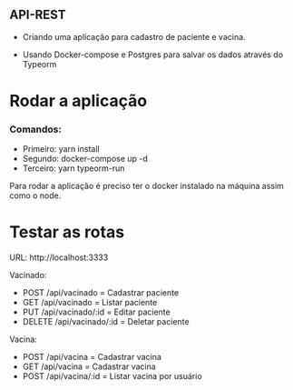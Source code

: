 ## API-REST

 * Criando uma aplicação para cadastro de paciente e vacina.

 * Usando Docker-compose e Postgres para salvar os dados através do Typeorm


# Rodar a aplicação

  ### Comandos:
  
 * Primeiro: yarn install
 * Segundo: docker-compose up -d
 * Terceiro: yarn typeorm-run

  Para rodar a aplicação é preciso ter o docker instalado na máquina assim como o node.

# Testar as rotas

URL: http://localhost:3333

  Vacinado:
    
  * POST /api/vacinado = Cadastrar paciente 
  * GET /api/vacinado  = Listar paciente
  * PUT /api/vacinado/:id  = Editar paciente
  * DELETE /api/vacinado/:id  = Deletar paciente


  Vacina:
    
  * POST /api/vacina = Cadastrar vacina
  * GET /api/vacina = Cadastrar vacina
  * POST /api/vacina/:id = Listar vacina por usuário

